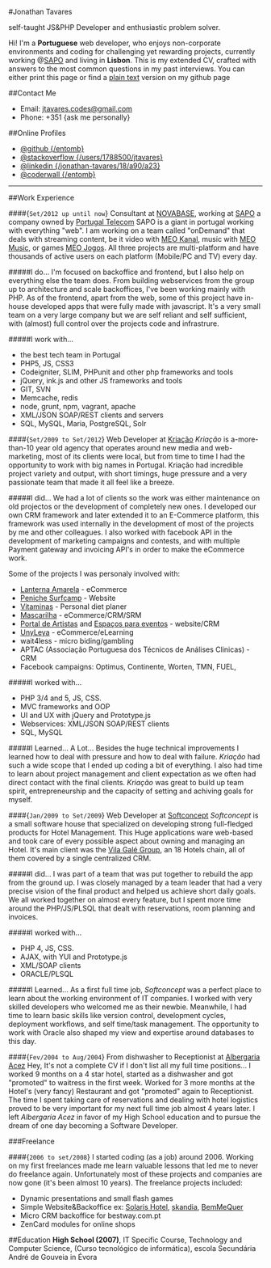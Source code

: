 

#Jonathan Tavares

self-taught JS&PHP Developer and enthusiastic problem solver.




Hi! I'm a __Portuguese__ web developer, who enjoys non-corporate environments and coding for challenging yet rewarding projects, currently working @[SAPO](http://www.sapo.pt) and living in __Lisbon__. This is my extended CV, crafted with answers to the most common questions in my past interviews. You can either print this page or find a [plain text](https://github.com/entomb/entomb.github.io/blob/master/README.md) version on my github page




##Contact Me
- Email: jtavares.codes@gmail.com
- Phone: +351 {ask me personally}





##Online Profiles
- [@github {/entomb}](https://github.com/entomb)
- [@stackoverflow {/users/1788500/jtavares}](http://stackoverflow.com/users/1788500/jtavares)
- [@linkedin {/jonathan-tavares/18/a90/a23}](http://linkedin.com/pub/jonathan-tavares/18/a90/a23)
- [@coderwall {/entomb}](http://coderwall.com/entomb)



--------------------------------


##Work Experience


####{`Set/2012 up until now`} Consultant at [NOVABASE](http://www.novabase.pt/), working at [SAPO](http://www.sapo.pt) a company owned by [Portugal Telecom](http://www.telecom.pt/)
SAPO is a giant in portugal working with everything "web". I am working on a team called "onDemand" that deals with streaming content, be it video with [MEO Kanal](http://kanal.pt/), music with [MEO Music](http://music.meo.pt/), or games [MEO Jogos](http://jogos.meo.pt/). All three projects are multi-platform and have thousands of active users on each platform (Mobile/PC and TV) every day.

#####I do...
I'm focused on backoffice and frontend, but I also help on everything else the team does. From building webservices from the group up to architecture and scale backoffices, I've been working mainly with PHP. As of the frontend, apart from the web, some of this project have in-house developed apps that were fully made with javascript. It's a very small team on a very large company but we are self reliant and self sufficient, with (almost) full control over the projects code and infrastrure.

#####I work with...
- the best tech team in Portugal
- PHP5, JS, CSS3
- Codeigniter, SLIM, PHPunit and other php frameworks and tools
- jQuery, ink.js and other JS frameworks and tools
- GIT, SVN
- Memcache, redis
- node, grunt, npm, vagrant, apache
- XML/JSON SOAP/REST clients and servers
- SQL, MySQL, Maria, PostgreSQL, Solr




####{`Set/2009 to Set/2012`} Web Developer at [Kriação](http://kriacao.pt/)
_Kriação_ is a-more-than-10 year old agency that operates around new media and web-marketing, most of its clients were local, but from time to time I had the opportunity to work with big names in Portugal. Kriação had incredible project variety and output, with short timings, huge pressure and a very passionate team that made it all feel like a breeze.


#####I did...
We had a lot of clients so the work was either maintenance on old projectos or the development of completely new ones. I developed our own CRM framework and later extended it to an E-Commerce platform, this framework was used internally in the development of most of the projects by me and other colleagues. I also worked with facebook API in the development of marketing campaigns and contests, and with multiple Payment gateway and invoicing API's in order to make the eCommerce work.

Some of the projects I was personaly involved with:
- [Lanterna Amarela](http://www.lanterna-amarela.pt/) - eCommerce
- [Peniche Surfcamp](http://www.penichesurfcamp.com/) - Website
- [Vitaminas](http://www.vitaminas.com.pt) - Personal diet planer
- [Mascarilha](http://www.mascarilha.pt/) - eCommerce/CRM/SRM
- [Portal de Artistas](http://portaldeartistas.pt) and [Espaços para eventos](http://espacosparaeventos.com.pt/) - website/CRM
- [UnyLeya](http://www.unyleya.com.pt/) - eCommerce/eLearning
- wait4less - micro biding/gambling
- APTAC (Associação Portuguesa dos Técnicos de Análises Clinicas) - CRM
- Facebook campaigns: Optimus, Continente, Worten, TMN, FUEL,


#####I worked with...
- PHP 3/4 and 5, JS, CSS.
- MVC frameworks and OOP
- UI and UX with jQuery and Prototype.js
- Webservices: XML/JSON SOAP/REST clients
- SQL, MySQL

#####I Learned...
A Lot... Besides the huge technical improvements I learned how to deal with pressure and how to deal with failure. _Kriação_ had such a wide scope that I ended up coding a bit of everything. I also had time to learn about project management and client expectation as we often had direct contact with the final clients. _Kriação_ was great to build up team spirit, entrepreneurship and the capacity of setting and achiving goals for myself.





####{`Jan/2009 to Set/2009`} Web Developer at [Softconcept](http://www.softconcept.pt/)
_Softconcept_ is a small software house that specialized on developing strong full-fledged products for Hotel Management. This Huge applications ware web-based and took care of every possible aspect about owning and managing an Hotel. It's main client was the [Vila Galé Group](http://www.vilagale.com/), an 18 Hotels chain, all of them covered by a single centralized CRM.

#####I did...
I was part of a team that was put together to rebuild the app from the ground up. I was closely managed by a team leader that had a very precise vision of the final product and helped us achieve short daily goals. We all worked together on almost every feature, but I spent more time around the PHP/JS/PLSQL that dealt with reservations, room planning and invoices.

#####I worked with...
- PHP 4, JS, CSS.
- AJAX, with YUI and Prototype.js
- XML/SOAP clients
- ORACLE/PLSQL

#####I Learned...
As a first full time job, _Softconcept_ was a perfect place to learn about the working environment of IT companies. I worked with very skilled developers who welcomed me as their newbie. Meanwhile, I had time to learn basic skills like version control, development cycles, deployment workflows, and self time/task management. The opportunity to work with Oracle also shaped my view and expertise around databases to this day.




####{`Fev/2004 to Aug/2004`} From dishwasher to Receptionist at [Albergaria Acez](http://www.albergaria-acez.pt/)
Hey, It's not a complete CV if I don't list all my full time positions... I worked 9 months on a 4 star hotel,
started as a dishwasher and got "promoted" to waitress in the first week. Worked for 3 more months at the Hotel's (very fancy) Restaurant and got "promoted" again to Receptionist.
The time I spent taking care of reservations and dealing with hotel logistics proved to be very important for my next full time job almost 4 years later.
I left _Albergaria Acez_ in favor of my High School education and to pursue the dream of one day becoming a Software Developer.




###Freelance


####{`2006 to set/2008`}
I started coding (as a job) around 2006. Working on my first freelances made me learn valuable lessons that led me to never do freelance again.
Unfortunately most of these projects and companies are now gone (it's been almost 10 years). The freelance projects included:
- Dynamic presentations and small flash games
- Simple Website&Backoffice ex: [Solaris Hotel](http://www.solarishotel.pt/), [skandia](http://www.skandia.pt/), [BemMeQuer](http://www.bemmequer.com.pt/)
- Micro CRM backoffice for bestway.com.pt
- ZenCard modules for online shops






##Education
__High School (2007)__, IT Specific Course, Technology and Computer Science, (Curso tecnológico de informática), escola Secundária André de Gouveia in Évora

